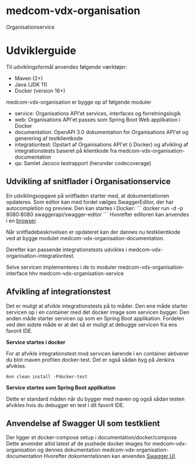 # medcom-vdx-organisation
Organisationservice


# Udviklerguide

Til udviklingsformål anvendes følgende værktøjer:
* Maven (2+)
* Java (JDK 11)
* Docker (version 16+)

medcom-vdx-organisation er bygge op af følgende moduler
* service: Organisations API'et services, interfaces og forretningslogik
* web: Organisations API'et passes som Spring Boot Web applikation i Docker
* documentation: OpenAPI 3.0 dokumentation for Organisations API'et og generering af testklientkode
* integrationtest: Opstart af Organisations API'et (i Docker) og afvikling af integrationstests baseret på klientkode fra medcom-vdx-organisation-documentation
* qa: Samlet Jacoco testrapport (herunder codecoverage)

## Udvikling af snitflader i Organisationservice

En udviklingsopgave på snitfladen starter med, at dokumentationen opdateres. Som editor kan med fordel vælges SwaggerEditor, der har autocompletion og preview.
Den kan startes i Docker:
´´´
docker run -d -p 8080:8080 swaggerapi/swagger-editor
´´´
Hvorefter editoren kan anvendes i en [browser](http://localhost:8080).

Når snitfladebeskrivelsen er opdateret kan der dannes nu testklientkode ved at bygge modulet medcom-vdx-organisation-documentation.

Derefter kan passende integrationstests udvikles i medcom-vdx-organisation-integrationtest.

Selve servicen implementeres i de to moduler medcom-vdx-organisation-interface hhv medcom-vdx-organisation-service

## Afvikling af integrationstest

Det er muligt at afvikle integrationstests på to måder. Den ene måde starter servicen op i en container med det docker image som servicen bygger. Den anden måde starter servicen op som en Spring Boot applikation. Fordelen ved den sidste måde er at det så er muligt at debugge servicen fra ens favorit IDE. 

**Service startes i docker**

For at afvikle integrationstest mod servicen kørende i en container aktiverer du blot maven profilen docker-test. Det er også sådan byg på Jenkins afvikles. 

``m̀vn clean install -Pdocker-test``

**Service startes som Spring Boot applikation**

Dette er standard måden når du bygger med maven og også sådan testen afvikles hvis du debugger en test i dit favorit IDE.  


## Anvendelse af Swagger UI som testklient
Der ligger et docker-compose setup i documentation/docker/compose
Dette anvender altid latest af de pushede docker images for medcom-vdx-organisation og dennes dokumentation medcom-vdx-organisation-documentation
Hvorefter dokomentationen kan anvendes [Swagger UI](http://localhost:8080/test/).
